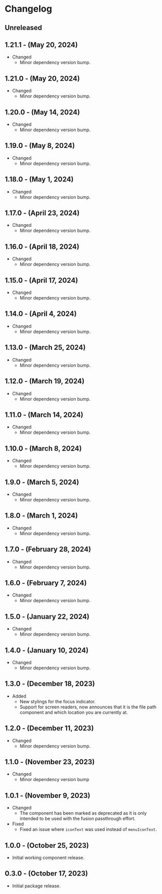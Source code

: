 # Changelog

## Unreleased

## 1.21.1 - (May 20, 2024)

* Changed
  * Minor dependency version bump.

## 1.21.0 - (May 20, 2024)

* Changed
  * Minor dependency version bump.

## 1.20.0 - (May 14, 2024)

* Changed
  * Minor dependency version bump.

## 1.19.0 - (May 8, 2024)

* Changed
  * Minor dependency version bump.

## 1.18.0 - (May 1, 2024)

* Changed
  * Minor dependency version bump.

## 1.17.0 - (April 23, 2024)

* Changed
  * Minor dependency version bump.

## 1.16.0 - (April 18, 2024)

* Changed
  * Minor dependency version bump.

## 1.15.0 - (April 17, 2024)

* Changed
  * Minor dependency version bump.

## 1.14.0 - (April 4, 2024)

* Changed
  * Minor dependency version bump.

## 1.13.0 - (March 25, 2024)

* Changed
  * Minor dependency version bump.

## 1.12.0 - (March 19, 2024)

* Changed
  * Minor dependency version bump.

## 1.11.0 - (March 14, 2024)

* Changed
  * Minor dependency version bump.

## 1.10.0 - (March 8, 2024)

* Changed
  * Minor dependency version bump.

## 1.9.0 - (March 5, 2024)

* Changed
  * Minor dependency version bump.

## 1.8.0 - (March 1, 2024)

* Changed
  * Minor dependency version bump.

## 1.7.0 - (February 28, 2024)

* Changed
  * Minor dependency version bump.

## 1.6.0 - (February 7, 2024)

* Changed
  * Minor dependency version bump.

## 1.5.0 - (January 22, 2024)

* Changed
  * Minor dependency version bump.

## 1.4.0 - (January 10, 2024)

* Changed
  * Minor dependency version bump.

## 1.3.0 - (December 18, 2023)

* Added
  * New stylings for the focus indicator.
  * Support for screen readers, now announces that it is the file path component and which location you are currently at.

## 1.2.0 - (December 11, 2023)

* Changed
  * Minor dependency version bump.

## 1.1.0 - (November 23, 2023)

* Changed
  * Minor dependency version bump

## 1.0.1 - (November 9, 2023)

* Changed
  * The component has been marked as deprecated as it is only intended to be used with the fusion passthrough effort.
* Fixed
  * Fixed an issue where `iconText` was used instead of `menuIconText`.

## 1.0.0 - (October 25, 2023)

* Initial working component release.

## 0.3.0 - (October 17, 2023)

* Initial package release.
